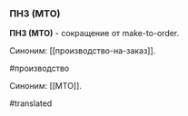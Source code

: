 ### ПНЗ (МТО)

**ПНЗ (МТО)** - сокращение от make-to-order.

Синоним: [[производство-на-заказ]].

#производство

Синоним: [[МТО]].

#translated
